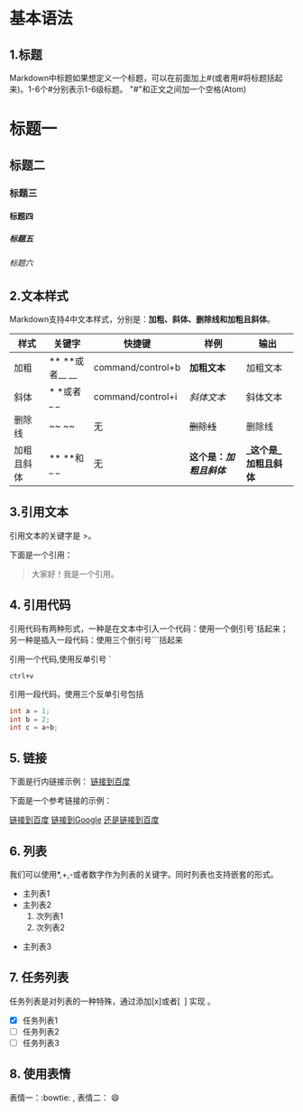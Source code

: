 # **基本语法**

## 1.**标题**
Markdown中标题如果想定义一个标题，可以在前面加上#(或者用#将标题括起来)。1-6个#分别表示1-6级标题。
"#"和正文之间加一个空格(Atom)

# 标题一
## 标题二
### 标题三
#### 标题四
##### 标题五
###### 标题六


## 2.**文本样式**
Markdown支持4中文本样式，分别是：**加粗、斜体、删除线和加粗且斜体**。

样式      | 关键字   |  快捷键  |  样例  |  输出
-------- | ------   | ------ |  ------ | ------
加粗      | ** **或者__ __	| command/control+b	  | **加粗文本**	   | 加粗文本
斜体      | * *或者_ _       | command/control+i	  | _斜体文本_	 | 斜体文本
删除线    | ~~ ~~	       | 无	                |   ~~删除线~~        | 删除线
加粗且斜体 | ** **和_ _       | 无	            |**这个是：_加粗且斜体_**	 | **_这个是_加粗且斜体**


## 3.**引用文本**
引用文本的关键字是 >。

下面是一个引用：
>大家好！我是一个引用。


## 4. **引用代码**
引用代码有两种形式，一种是在文本中引入一个代码：使用一个倒引号`括起来；另一种是插入一段代码：使用三个倒引号```括起来

引用一个代码,使用反单引号 `

`ctrl+v`

引用一段代码，使用三个反单引号包括
``` c++
int a = 1;
int b = 2;
int c = a+b;
```

## 5. **链接**

下面是行内链接示例：
[链接到百度](https://www.baidu.com "百度")

下面是一个参考链接的示例：

[链接到百度][1]
[链接到Google][2]
[还是链接到百度][1]

[1]:https://www.baidu.com
[2]:https://www.google.com


## 6. **列表**
我们可以使用*,+,-或者数字作为列表的关键字。同时列表也支持嵌套的形式。

- 主列表1
- 主列表2
  1. 次列表1
  2. 次列表2
+ 主列表3

## 7. 任务列表
任务列表是对列表的一种特殊，通过添加[x]或者[&ensp;] 实现 。


- [x] 任务列表1
- [ ] 任务列表2
- [ ] 任务列表3

## 8. 使用表情

表情一：:bowtie: , 表情二： :smile:


